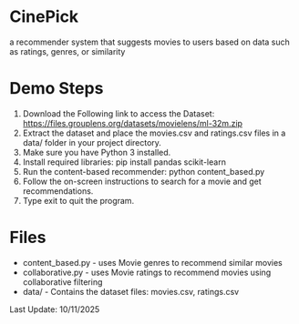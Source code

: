 # CinePick
a recommender system that suggests movies to users based on data such as ratings, genres, or similarity

# Demo Steps
1. Download the Following link to access the Dataset:
  https://files.grouplens.org/datasets/movielens/ml-32m.zip
2. Extract the dataset and place the movies.csv and ratings.csv files in a data/ folder in your project directory.
3. Make sure you have Python 3 installed.
4. Install required libraries:
  pip install pandas scikit-learn
5. Run the content-based recommender:
  python content_based.py
6. Follow the on-screen instructions to search for a movie and get recommendations.
7. Type exit to quit the program.

# Files
- content_based.py - uses Movie genres to recommend similar movies 
- collaborative.py - uses Movie ratings to recommend movies using collaborative filtering
- data/ - Contains the dataset files: movies.csv, ratings.csv

Last Update: 10/11/2025
